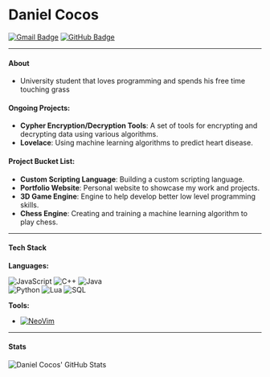 # Daniel Cocos

[![Gmail Badge](https://img.shields.io/badge/-dev.danielcocos@gmail.com-c14438?style=flat-square&logo=Gmail&logoColor=white&link=mailto:dev.danielcocos@gmail.com)](mailto:dev.danielcocos@gmail.com) 
[![GitHub Badge](https://img.shields.io/badge/-Daniel--Cocos-181717?style=flat-square&logo=GitHub&logoColor=white&link=https://github.com/Daniel-Cocos)](https://github.com/Daniel-Cocos)

---

#### About

- University student that loves programming and spends his free time touching grass

#### Ongoing Projects:

- **Cypher Encryption/Decryption Tools**: A set of tools for encrypting and decrypting data using various algorithms.
- **Lovelace**: Using machine learning algorithms to predict heart disease.

#### Project Bucket List:

- **Custom Scripting Language**: Building a custom scripting language.
- **Portfolio Website**: Personal website to showcase my work and projects.
- **3D Game Engine**: Engine to help develop better low level programming skills.
- **Chess Engine**: Creating and training a machine learning algorithm to play chess.

---

#### Tech Stack
**Languages:**

  ![JavaScript](https://img.shields.io/static/v1?logo=javascript&label=&message=JavaScript&color=F7DF1E&logoColor=000&style=flat-square)
  ![C++](https://img.shields.io/static/v1?logo=c%2B%2B&label=&message=C%2B%2B&color=007FB9&logoColor=FFF&style=flat-square)
  ![Java](https://img.shields.io/static/v1?logo=java&label=&message=Java&color=007FB9&logoColor=FFF&style=flat-square)
  <br>
  ![Python](https://img.shields.io/static/v1?logo=python&label=&message=python&color=007FB9&logoColor=FFF&style=flat-square)
  ![Lua](https://img.shields.io/static/v1?logo=lua&label=&message=Lua&color=007FB9&logoColor=FFF&style=flat-square)
  ![SQL](https://img.shields.io/static/v1?logo=sql&label=&message=SQL&color=007FB9&logoColor=FFF&style=flat-square)


**Tools:**

- [![NeoVim](https://img.shields.io/static/v1?logo=neovim&label=&message=NeoVim&color=009900&logoColor=FFF&style=flat-square)](https://neovim.io/)

---

#### Stats
![Daniel Cocos' GitHub Stats](https://github-readme-stats.vercel.app/api?username=Daniel-Cocos&count_private=true&show_icons=true&hide=prs&theme=radical)
